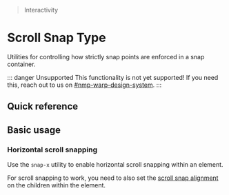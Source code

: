 > Interactivity

# Scroll Snap Type
Utilities for controlling how strictly snap points are enforced in a snap container.

::: danger Unsupported
This functionality is not yet supported! If you need this, reach out to us on [#nmp-warp-design-system](https://sch-chat.slack.com/archives/C04P0GYTHPV).
:::

## Quick reference

<qr-table />

## Basic usage

### Horizontal scroll snapping
Use the `snap-x` utility to enable horizontal scroll snapping within an element.

For scroll snapping to work, you need to also set the [scroll snap alignment](/scroll-snap-align.md) on the children within the element.

